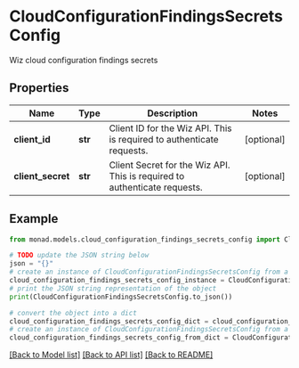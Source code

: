 # CloudConfigurationFindingsSecretsConfig

Wiz cloud configuration findings secrets

## Properties

Name | Type | Description | Notes
------------ | ------------- | ------------- | -------------
**client_id** | **str** | Client ID for the Wiz API. This is required to authenticate requests. | [optional] 
**client_secret** | **str** | Client Secret for the Wiz API. This is required to authenticate requests. | [optional] 

## Example

```python
from monad.models.cloud_configuration_findings_secrets_config import CloudConfigurationFindingsSecretsConfig

# TODO update the JSON string below
json = "{}"
# create an instance of CloudConfigurationFindingsSecretsConfig from a JSON string
cloud_configuration_findings_secrets_config_instance = CloudConfigurationFindingsSecretsConfig.from_json(json)
# print the JSON string representation of the object
print(CloudConfigurationFindingsSecretsConfig.to_json())

# convert the object into a dict
cloud_configuration_findings_secrets_config_dict = cloud_configuration_findings_secrets_config_instance.to_dict()
# create an instance of CloudConfigurationFindingsSecretsConfig from a dict
cloud_configuration_findings_secrets_config_from_dict = CloudConfigurationFindingsSecretsConfig.from_dict(cloud_configuration_findings_secrets_config_dict)
```
[[Back to Model list]](../README.md#documentation-for-models) [[Back to API list]](../README.md#documentation-for-api-endpoints) [[Back to README]](../README.md)


